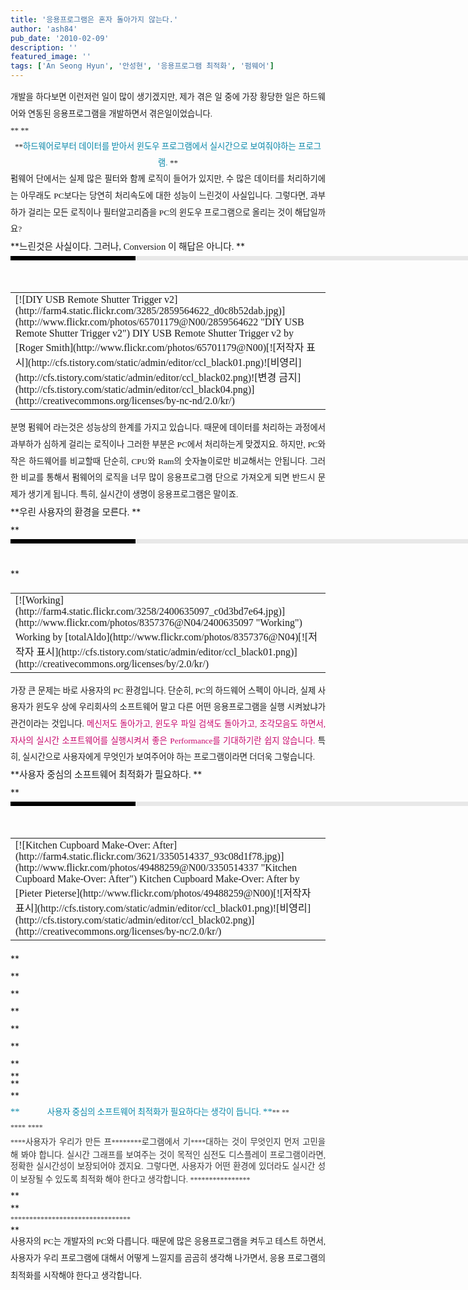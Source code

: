 ```yaml
---
title: '응용프로그램은 혼자 돌아가지 않는다.'
author: 'ash84'
pub_date: '2010-02-09'
description: ''
featured_image: ''
tags: ['An Seong Hyun', '안성현', '응용프로그램 최적화', '펌웨어']
---
```



<div style="TEXT-ALIGN: justify; LINE-HEIGHT: 2"><span style="FONT-FAMILY: Dotum"><span style="FONT-SIZE: 10pt"><span style="FONT-SIZE: 11pt"><span style="FONT-SIZE: 10pt">  
 개발을 하다보면 이런저런 일이 많이 생기겠지만, 제가 겪은 일 중에 가장 황당한 일은 하드웨어와 연동된 응용프로그램을 개발하면서 겪은일이었습니다. </span></span></span></span></div><div style="LINE-HEIGHT: 2"></div><div style="TEXT-ALIGN: justify; LINE-HEIGHT: 2"><span class="Apple-style-span" style="LINE-HEIGHT: 26px; FONT-FAMILY: Dotum; FONT-SIZE: 13px">**  
**</span></div><div style="TEXT-ALIGN: center; LINE-HEIGHT: 2"><span class="Apple-style-span" style="LINE-HEIGHT: 26px; FONT-FAMILY: Dotum; FONT-SIZE: 13px">**<font class="Apple-style-span" color="#0686a8"><span style="FONT-SIZE: 10pt">하드웨어로부터 데이터를 받아서 윈도우 프로그램에서 실시간으로 보여줘야하는 프로그램. </span></font>**</span></div><div style="LINE-HEIGHT: 2"></div><div style="TEXT-ALIGN: justify; LINE-HEIGHT: 2"></div><div style="TEXT-ALIGN: justify; LINE-HEIGHT: 2"><span style="FONT-FAMILY: Dotum"><span style="FONT-SIZE: 10pt"><span style="FONT-SIZE: 11pt"><span style="FONT-SIZE: 10pt">펌웨어 단에서는 실제 많은 필터와 함께 로직이 들어가 있지만, 수 많은 데이터를 처리하기에는 아무래도 PC보다는 당연히 처리속도에 대한 성능이 느린것이 사실입니다. 그렇다면, 과부하가 걸리는 모든 로직이나 필터알고리즘을 PC의 윈도우 프로그램으로 올리는 것이 해답일까요?</span></span></span></span></div><div style="LINE-HEIGHT: 2"></div><div style="TEXT-ALIGN: justify; LINE-HEIGHT: 2"></div><div style="LINE-HEIGHT: 2"></div><div style="TEXT-ALIGN: justify; LINE-HEIGHT: 2">**<span style="FONT-FAMILY: Dotum"><span style="FONT-SIZE: 10pt"><span style="FONT-SIZE: 11pt">느린것은 사실이다. 그러나, Conversion 이 해답은 아니다. </span></span></span>**</div><div style="LINE-HEIGHT: 2"></div><div style="TEXT-ALIGN: justify; LINE-HEIGHT: 2"><div><div style="BORDER-LEFT: #000000 200px solid; PADDING-BOTTOM: 3px; BACKGROUND-COLOR: #e8e8e8; PADDING-LEFT: 6px; WIDTH: 690px; PADDING-RIGHT: 6px; FONT: bold 1pt/1 나눔고딕, Sans-serif; MARGIN-BOTTOM: 10px; HEIGHT: 1px; COLOR: #fff; PADDING-TOP: 3px"><span style="FONT-SIZE: 11pt"><span style="FONT-SIZE: 10pt"><span style="FONT-SIZE: 11pt"><span style="FONT-SIZE: 10pt"><span style="FONT-SIZE: 10pt"><span style="FONT-FAMILY: Batang"><span style="FONT-SIZE: 11pt"><span style="FONT-SIZE: 1pt"></span></span></span></span></span></span></span></span></div><div style="LINE-HEIGHT: 1.7"><span style="FONT-FAMILY: Dotum"><font color="#474747"><span style="FONT-FAMILY: Dotum"><span style="FONT-SIZE: 10pt"><span style="FONT-SIZE: 11pt">﻿</span></span></span></font><span style="FONT-SIZE: 10pt"><font color="#474747"><span style="FONT-FAMILY: Dotum"><span style="FONT-SIZE: 10pt"><span style="FONT-SIZE: 11pt">﻿</span></span></span></font><span style="FONT-FAMILY: Dotum"><font color="#474747"><span style="FONT-FAMILY: Dotum"><span style="FONT-SIZE: 10pt"><span style="FONT-SIZE: 11pt">﻿</span></span></span></font><span style="FONT-SIZE: 10pt"><font color="#474747"><span style="FONT-FAMILY: Dotum"><span style="FONT-SIZE: 10pt"><span style="FONT-SIZE: 11pt">﻿ <center><table class="flickrImgSearch"><tbody><tr><td>[![DIY USB Remote Shutter Trigger v2](http://farm4.static.flickr.com/3285/2859564622_d0c8b52dab.jpg)](http://www.flickr.com/photos/65701179@N00/2859564622 "DIY USB Remote Shutter Trigger v2")  
<span>DIY USB Remote Shutter Trigger v2 by [Roger Smith](http://www.flickr.com/photos/65701179@N00)</span>[![저작자 표시](http://cfs.tistory.com/static/admin/editor/ccl_black01.png)![비영리](http://cfs.tistory.com/static/admin/editor/ccl_black02.png)![변경 금지](http://cfs.tistory.com/static/admin/editor/ccl_black04.png)](http://creativecommons.org/licenses/by-nc-nd/2.0/kr/)</td></tr></tbody></table></center></span></span></span></font></span></span></span></span></div></div></div><div style="TEXT-ALIGN: justify; LINE-HEIGHT: 2"><span style="FONT-FAMILY: Dotum"><span style="FONT-SIZE: 10pt"><span style="FONT-SIZE: 11pt"><span style="FONT-SIZE: 10pt">분명 펌웨어 라는것은 성능상의 한계를 가지고 있습니다. 때문에 데이터를 처리하는 과정에서 과부하가 심하게 걸리는 로직이나 그러한 부분은 PC에서 처리하는게 맞겠지요. 하지만, PC와 작은 하드웨어를 비교할때 단순히, CPU와 Ram의 숫자놀이로만 비교해서는 안됩니다. 그러한 비교를 통해서 펌웨어의 로직을 너무 많이 응용프로그램 단으로 가져오게 되면 반드시 문제가 생기게 됩니다. 특히, 실시간이 생명이 응용프로그램은 말이죠. </span></span></span></span></div><div style="LINE-HEIGHT: 2"></div><div style="TEXT-ALIGN: justify; LINE-HEIGHT: 2"></div><div style="TEXT-ALIGN: justify; LINE-HEIGHT: 2"></div><div style="LINE-HEIGHT: 2"></div><div style="TEXT-ALIGN: justify; LINE-HEIGHT: 2">**<span style="FONT-FAMILY: Dotum"><span style="FONT-SIZE: 10pt"><span style="FONT-SIZE: 11pt">우린 사용자의 환경을 모른다. </span></span></span>**</div><div style="TEXT-ALIGN: justify; LINE-HEIGHT: 2">**<div><div style="BORDER-LEFT: #000000 200px solid; PADDING-BOTTOM: 3px; BACKGROUND-COLOR: #e8e8e8; PADDING-LEFT: 6px; WIDTH: 690px; PADDING-RIGHT: 6px; FONT: bold 1pt/1 나눔고딕, Sans-serif; MARGIN-BOTTOM: 10px; HEIGHT: 1px; COLOR: #fff; PADDING-TOP: 3px"><span style="FONT-SIZE: 11pt"><span style="FONT-SIZE: 10pt"><span style="FONT-SIZE: 11pt"><span style="FONT-SIZE: 10pt"><span style="FONT-SIZE: 10pt"><span style="FONT-FAMILY: Batang"><span style="FONT-SIZE: 11pt"><span style="FONT-SIZE: 1pt"></span></span></span></span></span></span></span></span></div><div style="LINE-HEIGHT: 1.7"><span style="FONT-FAMILY: Dotum"><font color="#474747"><span style="FONT-FAMILY: Dotum"><span style="FONT-SIZE: 10pt"><span style="FONT-SIZE: 11pt">﻿</span></span></span></font><span style="FONT-SIZE: 10pt"><font color="#474747"><span style="FONT-FAMILY: Dotum"><span style="FONT-SIZE: 10pt"><span style="FONT-SIZE: 11pt">﻿</span></span></span></font><span style="FONT-FAMILY: Dotum"><font color="#474747"><span style="FONT-FAMILY: Dotum"><span style="FONT-SIZE: 10pt"><span style="FONT-SIZE: 11pt">﻿</span></span></span></font><span style="FONT-SIZE: 10pt"><font color="#474747"><span style="FONT-FAMILY: Dotum"><span style="FONT-SIZE: 10pt"><span style="FONT-SIZE: 11pt">﻿ </span></span></span></font></span></span></span></span></div></div>**</div><div style="TEXT-ALIGN: justify; LINE-HEIGHT: 2"><span style="FONT-FAMILY: Dotum"><span style="FONT-SIZE: 10pt"><span style="FONT-SIZE: 11pt">  
<center><table class="flickrImgSearch"><tbody><tr><td>[![Working](http://farm4.static.flickr.com/3258/2400635097_c0d3bd7e64.jpg)](http://www.flickr.com/photos/8357376@N04/2400635097 "Working")  
<span>Working by [totalAldo](http://www.flickr.com/photos/8357376@N04)</span>[![저작자 표시](http://cfs.tistory.com/static/admin/editor/ccl_black01.png)](http://creativecommons.org/licenses/by/2.0/kr/)</td></tr></tbody></table></center>  
</span></span></span></div><div style="TEXT-ALIGN: justify; LINE-HEIGHT: 2"><span style="FONT-FAMILY: Dotum"><span style="FONT-SIZE: 10pt"><span style="FONT-SIZE: 11pt"><span style="FONT-SIZE: 10pt">가장 큰 문제는 바로 사용자의 PC 환경입니다. 단순히, PC의 하드웨어 스펙이 아니라, 실제 사용자가 윈도우 상에 우리회사의 소프트웨어 말고 다른 어떤 응용프로그램을 실행 시켜놨냐가 관건이라는 것입니다. </span><font class="Apple-style-span" color="#c8056a"><span style="FONT-SIZE: 10pt">메신저도 돌아가고, 윈도우 파일 검색도 돌아가고, 조각모음도 하면서, 자사의 실시간 소프트웨어를 실행시켜서 좋은 Performance를 기대하기란 쉽지 않습니다. </span></font><span style="FONT-SIZE: 10pt">특히, 실시간으로 사용자에게 무엇인가 보여주어야 하는 프로그램이라면 더더욱 그렇습니다. </span></span></span></span></div><div style="LINE-HEIGHT: 2"></div><div style="TEXT-ALIGN: justify; LINE-HEIGHT: 2"></div><div style="TEXT-ALIGN: justify; LINE-HEIGHT: 2"></div><div style="LINE-HEIGHT: 2"></div><div style="TEXT-ALIGN: justify; LINE-HEIGHT: 2">**<span style="FONT-FAMILY: Dotum"><span style="FONT-SIZE: 10pt"><span style="FONT-SIZE: 11pt">사용자 중심의 소프트웨어 최적화가 필요하다. </span></span></span>**</div><div style="TEXT-ALIGN: justify; LINE-HEIGHT: 2">**<div><div style="BORDER-LEFT: #000000 200px solid; PADDING-BOTTOM: 3px; BACKGROUND-COLOR: #e8e8e8; PADDING-LEFT: 6px; WIDTH: 690px; PADDING-RIGHT: 6px; FONT: bold 1pt/1 나눔고딕, Sans-serif; MARGIN-BOTTOM: 10px; HEIGHT: 1px; COLOR: #fff; PADDING-TOP: 3px"><span style="FONT-SIZE: 11pt"><span style="FONT-SIZE: 10pt"><span style="FONT-SIZE: 11pt"><span style="FONT-SIZE: 10pt"><span style="FONT-SIZE: 10pt"><span style="FONT-FAMILY: Batang"><span style="FONT-SIZE: 11pt"><span style="FONT-SIZE: 1pt"></span></span></span></span></span></span></span></span></div><div style="LINE-HEIGHT: 1.7"><span style="FONT-FAMILY: Dotum"><font color="#474747"><span style="FONT-FAMILY: Dotum"><span style="FONT-SIZE: 10pt"><span style="FONT-SIZE: 11pt">﻿</span></span></span></font><span style="FONT-SIZE: 10pt"><font color="#474747"><span style="FONT-FAMILY: Dotum"><span style="FONT-SIZE: 10pt"><span style="FONT-SIZE: 11pt">﻿</span></span></span></font><span style="FONT-FAMILY: Dotum"><font color="#474747"><span style="FONT-FAMILY: Dotum"><span style="FONT-SIZE: 10pt"><span style="FONT-SIZE: 11pt">﻿</span></span></span></font><span style="FONT-SIZE: 10pt"><font color="#474747"><span style="FONT-FAMILY: Dotum"><span style="FONT-SIZE: 10pt"><span style="FONT-SIZE: 11pt">﻿ <center><table class="flickrImgSearch"><tbody><tr><td>[![Kitchen Cupboard Make-Over: After](http://farm4.static.flickr.com/3621/3350514337_93c08d1f78.jpg)](http://www.flickr.com/photos/49488259@N00/3350514337 "Kitchen Cupboard Make-Over: After")  
<span>Kitchen Cupboard Make-Over: After by [Pieter Pieterse](http://www.flickr.com/photos/49488259@N00)</span>[![저작자 표시](http://cfs.tistory.com/static/admin/editor/ccl_black01.png)![비영리](http://cfs.tistory.com/static/admin/editor/ccl_black02.png)](http://creativecommons.org/licenses/by-nc/2.0/kr/)</td></tr></tbody></table></center></span></span></span></font></span></span></span></span></div></div>**</div><div style="TEXT-ALIGN: justify; LINE-HEIGHT: 2">**<div></div>**</div><div style="TEXT-ALIGN: justify; LINE-HEIGHT: 2">**<div></div>**</div><div style="TEXT-ALIGN: justify; LINE-HEIGHT: 2">**<div></div>**</div><div style="TEXT-ALIGN: justify; LINE-HEIGHT: 0.8">**<div><div style="LINE-HEIGHT: 1.7"><span style="FONT-FAMILY: Dotum"><span style="FONT-SIZE: 10pt"><span style="FONT-FAMILY: Dotum"><span style="FONT-SIZE: 10pt"><font color="#474747"><span class="Apple-style-span" style="LINE-HEIGHT: 18px; FONT-FAMILY: 굴림; COLOR: rgb(51,51,51); FONT-SIZE: 12px; FONT-WEIGHT: normal"><span style="FONT-FAMILY: Dotum"><span style="FONT-SIZE: 10pt"><span style="FONT-SIZE: 11pt">  
</span></span></span></span></font></span></span></span></span></div><div style="LINE-HEIGHT: 1.7"><span style="FONT-FAMILY: Dotum"><span style="FONT-SIZE: 10pt"><span style="FONT-FAMILY: Dotum"><span style="FONT-SIZE: 10pt"><font color="#474747"><span class="Apple-style-span" style="LINE-HEIGHT: 18px; FONT-FAMILY: 굴림; COLOR: rgb(51,51,51); FONT-SIZE: 12px; FONT-WEIGHT: normal"><span style="FONT-FAMILY: Dotum"><span style="FONT-SIZE: 10pt"><span style="FONT-SIZE: 11pt">  
</span></span></span></span></font></span></span></span></span></div></div>**</div><div style="TEXT-ALIGN: justify; LINE-HEIGHT: 2">**<div><div style="LINE-HEIGHT: 1.7"><span style="FONT-FAMILY: Dotum"><span style="FONT-SIZE: 10pt"><span style="FONT-FAMILY: Dotum"><span style="FONT-SIZE: 10pt"><font color="#474747"><span class="Apple-style-span" style="LINE-HEIGHT: 18px; FONT-FAMILY: 굴림; COLOR: rgb(51,51,51); FONT-SIZE: 12px; FONT-WEIGHT: normal"><span style="FONT-FAMILY: Dotum"><span style="FONT-SIZE: 10pt"><span style="FONT-SIZE: 11pt"><font class="Apple-style-span" color="#0686a8">**            <span style="FONT-SIZE: 10pt">사용자 중심의 소프트웨어 최적화가 필요하다는 생각이 듭니다. </span>**</font><span class="Apple-style-span" style="LINE-HEIGHT: 24px; FONT-FAMILY: 굴림; FONT-SIZE: 12px">**<div style="DISPLAY: inline !important"><span style="FONT-SIZE: 10pt"> </span></div>**</span></span></span></span></span></font></span></span></span></span></div><div style="LINE-HEIGHT: 1.7"><span style="FONT-FAMILY: Dotum"><span style="FONT-SIZE: 10pt"><span style="FONT-FAMILY: Dotum"><span style="FONT-SIZE: 10pt"><font color="#474747"><span class="Apple-style-span" style="LINE-HEIGHT: 18px; FONT-FAMILY: 굴림; COLOR: rgb(51,51,51); FONT-SIZE: 12px; FONT-WEIGHT: normal"><span style="FONT-FAMILY: Dotum"><span style="FONT-SIZE: 10pt"><span style="FONT-SIZE: 11pt"><span class="Apple-style-span" style="LINE-HEIGHT: 24px; FONT-FAMILY: 굴림; FONT-SIZE: 12px">**<div style="DISPLAY: inline !important"><div style="LINE-HEIGHT: 1.7; DISPLAY: inline !important"><span class="Apple-style-span" style="LINE-HEIGHT: 24px; FONT-WEIGHT: normal">**<div style="DISPLAY: inline !important"><div style="LINE-HEIGHT: 1.7; DISPLAY: inline !important"><span style="FONT-FAMILY: Dotum"><span style="FONT-SIZE: 10pt"><span style="FONT-FAMILY: Dotum"><span style="FONT-SIZE: 10pt"><font color="#474747"><span class="Apple-style-span" style="LINE-HEIGHT: 18px; FONT-FAMILY: 굴림; COLOR: rgb(51,51,51); FONT-SIZE: 12px; FONT-WEIGHT: normal"><span style="FONT-FAMILY: Dotum"><span style="FONT-SIZE: 10pt"><span style="FONT-SIZE: 11pt">  
</span></span></span></span></font></span></span></span></span></div></div>**</span></div></div>**</span></span></span></span></span></font></span></span></span></span></div><div style="LINE-HEIGHT: 1.7"><span style="FONT-FAMILY: Dotum"><span style="FONT-SIZE: 10pt"><span style="FONT-FAMILY: Dotum"><span style="FONT-SIZE: 10pt"><font color="#474747"><span class="Apple-style-span" style="LINE-HEIGHT: 18px; FONT-FAMILY: 굴림; COLOR: rgb(51,51,51); FONT-SIZE: 12px; FONT-WEIGHT: normal"><span style="FONT-FAMILY: Dotum"><span style="FONT-SIZE: 10pt"><span style="FONT-SIZE: 11pt"><span class="Apple-style-span" style="LINE-HEIGHT: 24px; FONT-FAMILY: 굴림; FONT-SIZE: 12px">**<div style="DISPLAY: inline !important"><div style="LINE-HEIGHT: 1.7; DISPLAY: inline !important"><span class="Apple-style-span" style="LINE-HEIGHT: 24px; FONT-WEIGHT: normal">**<div style="DISPLAY: inline !important"><div style="LINE-HEIGHT: 1.7; DISPLAY: inline !important"><span style="FONT-FAMILY: Dotum"><span style="FONT-SIZE: 10pt"><span style="FONT-FAMILY: Dotum"><span style="FONT-SIZE: 10pt"><font color="#474747"><span class="Apple-style-span" style="LINE-HEIGHT: 18px; FONT-FAMILY: 굴림; COLOR: rgb(51,51,51); FONT-SIZE: 12px; FONT-WEIGHT: normal"><span style="FONT-FAMILY: Dotum"><span style="FONT-SIZE: 10pt"><span style="FONT-SIZE: 11pt"><span style="FONT-SIZE: 10pt">사용자가 우리가 만든 프</span><span class="Apple-style-span" style="LINE-HEIGHT: 24px; FONT-FAMILY: 굴림; FONT-SIZE: 12px">**<div style="DISPLAY: inline !important"><div style="LINE-HEIGHT: 1.7; DISPLAY: inline !important"><span class="Apple-style-span" style="LINE-HEIGHT: 24px; FONT-WEIGHT: normal">**<div style="DISPLAY: inline !important"><div style="LINE-HEIGHT: 1.7; DISPLAY: inline !important"><span class="Apple-style-span" style="LINE-HEIGHT: 24px; FONT-WEIGHT: normal">**<div style="DISPLAY: inline !important"><div style="LINE-HEIGHT: 1.7; DISPLAY: inline !important"><span class="Apple-style-span" style="LINE-HEIGHT: 24px; FONT-WEIGHT: normal">**<div style="DISPLAY: inline !important"><div style="LINE-HEIGHT: 1.7; DISPLAY: inline !important"><span style="FONT-FAMILY: Dotum"><span style="FONT-SIZE: 10pt"><span style="FONT-FAMILY: Dotum"><span style="FONT-SIZE: 10pt"><font color="#474747"><span class="Apple-style-span" style="LINE-HEIGHT: 18px; FONT-FAMILY: 굴림; COLOR: rgb(51,51,51); FONT-SIZE: 12px; FONT-WEIGHT: normal"><span style="FONT-FAMILY: Dotum"><span style="FONT-SIZE: 10pt"><span style="FONT-SIZE: 11pt"><span style="FONT-SIZE: 10pt">로그램에서 기</span></span><span class="Apple-style-span" style="LINE-HEIGHT: 24px; FONT-FAMILY: 굴림; FONT-SIZE: 12px">**<div style="DISPLAY: inline !important"><div style="LINE-HEIGHT: 1.7; DISPLAY: inline !important"><span class="Apple-style-span" style="LINE-HEIGHT: 24px; FONT-WEIGHT: normal">**<div style="DISPLAY: inline !important"><div style="LINE-HEIGHT: 1.7; DISPLAY: inline !important"><span style="FONT-FAMILY: Dotum"><span style="FONT-SIZE: 10pt"><span style="FONT-FAMILY: Dotum"><span style="FONT-SIZE: 10pt"><font color="#474747"><span class="Apple-style-span" style="LINE-HEIGHT: 18px; FONT-FAMILY: 굴림; COLOR: rgb(51,51,51); FONT-SIZE: 12px; FONT-WEIGHT: normal"><span style="FONT-FAMILY: Dotum"><span style="FONT-SIZE: 10pt"><span style="FONT-SIZE: 11pt"><span style="FONT-SIZE: 10pt">대하는 것이 무엇인지 먼저 고민을 해 봐야 합니다. 실시간 그래프를 보여주는 것이 목적인 심전도 디스플레이 프로그램이라면, 정확한 실시간성이 보장되어야 겠지요. 그렇다면, 사용자가 어떤 환경에 있더라도 실시간 성이 보장될 수 있도록 최적화 해야 한다고 생각합니다. </span></span></span></span></span></font></span></span></span></span></div></div>**</span></div></div>**</span></span></span></span></font></span></span></span></span></div></div>**</span></div></div>**</span></div></div>**</span></div></div>**</span></span></span></span></span></font></span></span></span></span></div></div>**</span></div></div>**</span></span></span></span></span></font></span></span></span></span></div></div>**</div><div style="TEXT-ALIGN: justify; LINE-HEIGHT: 0.8">**<div><div style="LINE-HEIGHT: 1.7"><span style="FONT-FAMILY: Dotum"><span style="FONT-SIZE: 10pt"><span style="FONT-FAMILY: Dotum"><span style="FONT-SIZE: 10pt"><font color="#474747"><span class="Apple-style-span" style="LINE-HEIGHT: 18px; FONT-FAMILY: 굴림; COLOR: rgb(51,51,51); FONT-SIZE: 12px; FONT-WEIGHT: normal"><span style="FONT-FAMILY: Dotum"><span style="FONT-SIZE: 10pt"><span style="FONT-SIZE: 11pt"><span class="Apple-style-span" style="LINE-HEIGHT: 24px; FONT-FAMILY: 굴림; FONT-SIZE: 12px">**<div style="DISPLAY: inline !important"><div style="LINE-HEIGHT: 1.7; DISPLAY: inline !important"><span class="Apple-style-span" style="LINE-HEIGHT: 24px; FONT-WEIGHT: normal">**<div style="DISPLAY: inline !important"><div style="LINE-HEIGHT: 1.7; DISPLAY: inline !important"><span style="FONT-FAMILY: Dotum"><span style="FONT-SIZE: 10pt"><span style="FONT-FAMILY: Dotum"><span style="FONT-SIZE: 10pt"><font color="#474747"><span class="Apple-style-span" style="LINE-HEIGHT: 18px; FONT-FAMILY: 굴림; COLOR: rgb(51,51,51); FONT-SIZE: 12px; FONT-WEIGHT: normal"><span style="FONT-FAMILY: Dotum"><span style="FONT-SIZE: 10pt"><span style="FONT-SIZE: 11pt"><span class="Apple-style-span" style="LINE-HEIGHT: 24px; FONT-FAMILY: 굴림; FONT-SIZE: 12px">**<div style="DISPLAY: inline !important"><div style="LINE-HEIGHT: 1.7; DISPLAY: inline !important"><span class="Apple-style-span" style="LINE-HEIGHT: 24px; FONT-WEIGHT: normal">**<div style="DISPLAY: inline !important"><div style="LINE-HEIGHT: 1.7; DISPLAY: inline !important"><span class="Apple-style-span" style="LINE-HEIGHT: 24px; FONT-WEIGHT: normal">**<div style="DISPLAY: inline !important"><div style="LINE-HEIGHT: 1.7; DISPLAY: inline !important"><span class="Apple-style-span" style="LINE-HEIGHT: 24px; FONT-WEIGHT: normal">**<div style="DISPLAY: inline !important"><div style="LINE-HEIGHT: 1.7; DISPLAY: inline !important"><span style="FONT-FAMILY: Dotum"><span style="FONT-SIZE: 10pt"><span style="FONT-FAMILY: Dotum"><span style="FONT-SIZE: 10pt"><font color="#474747"><span class="Apple-style-span" style="LINE-HEIGHT: 18px; FONT-FAMILY: 굴림; COLOR: rgb(51,51,51); FONT-SIZE: 12px; FONT-WEIGHT: normal"><span style="FONT-FAMILY: Dotum"><span style="FONT-SIZE: 10pt"><span class="Apple-style-span" style="LINE-HEIGHT: 24px; FONT-FAMILY: 굴림; FONT-SIZE: 12px">**<div style="DISPLAY: inline !important"><div style="LINE-HEIGHT: 1.7; DISPLAY: inline !important"><span class="Apple-style-span" style="LINE-HEIGHT: 24px; FONT-WEIGHT: normal">**<div style="DISPLAY: inline !important"></div>**</span></div></div>**</span></span></span></span></font></span></span></span></span></div></div>**</span></div></div>**</span></div></div>**</span></div></div>**</span></span></span></span></span></font></span></span></span></span></div></div>**</span></div></div>**</span></span></span></span></span></font></span></span></span></span></div></div>**</div><div style="LINE-HEIGHT: 2"></div><div style="TEXT-ALIGN: justify; LINE-HEIGHT: 2"></div><div style="TEXT-ALIGN: justify; LINE-HEIGHT: 2"><span style="FONT-FAMILY: Dotum"><span style="FONT-SIZE: 10pt"><span style="FONT-SIZE: 11pt"><span style="FONT-SIZE: 10pt">사용자의 PC는 개발자의 PC와 다릅니다. 때문에 많은 응용프로그램을 켜두고 테스트 하면서, 사용자가 우리 프로그램에 대해서 어떻게 느낄지를 곰곰히 생각해 나가면서, 응용 프로그램의 최적화를 시작해야 한다고 생각합니다</span>. </span></span></span></div><div style="LINE-HEIGHT: 2"></div><div style="TEXT-ALIGN: justify; LINE-HEIGHT: 2"></div><div style="TEXT-ALIGN: justify; LINE-HEIGHT: 2"></div>

